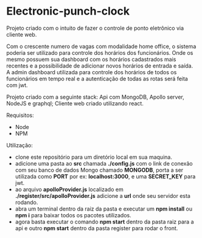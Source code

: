 # Electronic-punch-clock

Projeto criado com o intuito de fazer o controle de ponto eletrônico via cliente web.

Com o crescente numero de vagas com modalidade home office, o sistema poderia ser utilizado para controle dos horários dos funcionários. Onde os mesmo possuem sua dashboard com os horários cadastrados mais recentes e a possibilidade de adicionar novos horários de entrada e saída. A admin dashboard  utilizada para controle dos horários de todos os funcionários em tempo real e a autenticação de todas as rotas será feita com jwt.

Projeto criado com a seguinte stack: Api com MongoDB, Apollo server, NodeJS e graphql; Cliente web criado utilizando react.

Requisitos:

 - Node
 - NPM

Utilização:

 - clone este repositório para um diretório local em sua maquina.
 - adicione uma pasta ao **src** chamada **./config.js** com o link de conexão com seu banco de dados Mongo chamado **MONGODB**, porta a ser utilizada como **PORT** por ex: **localhost:3000**, e uma **SECRET_KEY** para jwt.
 - ao arquivo **apolloProvider.js** localizado em **./register/src/apolloProvider.js**   adicione a **url** onde seu servidor esta rodando.
 - abra um terminal dentro da raiz da pasta e executar um **npm install** ou **npm i** para baixar todos os pacotes utilizados.
 - agora basta executar o comando **npm start** dentro da pasta raiz para a api e outro **npm start** dentro da pasta register para rodar o front.
